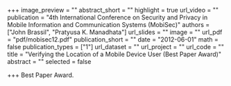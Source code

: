 +++
image_preview = ""
abstract_short = ""
highlight = true
url_video = ""
publication = "4th International Conference on Security and Privacy in Mobile Information and Communication Systems (MobiSec)"
authors = ["John Brassil", "Pratyusa K. Manadhata"]
url_slides = ""
image = ""
url_pdf = "pdf/mobisec12.pdf"
publication_short = ""
date = "2012-06-01"
math = false
publication_types = ["1"]
url_dataset = ""
url_project = ""
url_code = ""
title = "Verifying the Location of a Mobile Device User (Best Paper Award)"
abstract = ""
selected = false

+++
Best Paper Award.
